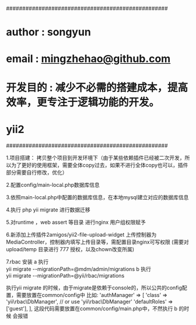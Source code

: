 ##################################################
# author    : songyun
# email     : mingzhehao@github.com
# 开发目的  : 减少不必需的搭建成本，提高效率，更专注于逻辑功能的开发。
# yii2
##################################################

1.项目搭建：
    拷贝整个项目到开发环境下（由于某些依赖插件已经被二次开发，所以为了更好的使用框架，需要全体copy过去，如果不进行全体copy也可以，插件部分需要自行修改，优化）

2.配置config/main-local.php数据库信息

3.依照main-local.php中配置的数据库信息，在本地mysql建立对应的数据库信息

4.执行 php yii migrate 进行数据迁移 

5.对runtime ，web assert 等目录 进行nginx 用户组权限赋予

6.新添加上传插件2amigos/yii2-file-upload-widget 上传控制器为MediaController，控制器内填写上传目录等，需配置目录nginx可写权限 (需要对upload/temp 目录进行 777 授权，以及chown改变所属)

7.rbac 安装 
  a 执行  
    yii migrate --migrationPath=@mdm/admin/migrations
  b 执行  
    yii migrate --migrationPath=@yii/rbac/migrations
  
  执行yii migrate 的时候，由于migrate是依赖于console的，所以公共的config配置，需要放置在common/config中
  比如:
        'authManager' => [
            'class' => 'yii\rbac\DbManager', // or use 'yii\rbac\DbManager'
            'defaultRoles' => ['guest'],
        ],
   这段代码需要放置在common/config/main.php中，不然执行 b 的时候 会报错
 

